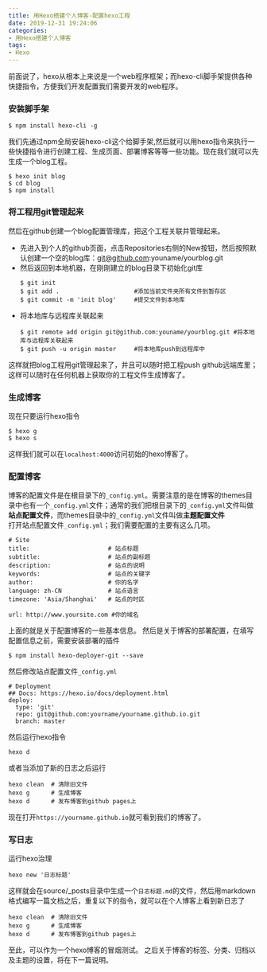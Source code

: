 ```yaml
---
title: 用Hexo搭建个人博客-配置hexo工程
date: 2019-12-31 19:24:06
categories:
- 用Hexo搭建个人博客
tags:
- Hexo
---
```

前面说了，hexo从根本上来说是一个web程序框架；而hexo-cli脚手架提供各种快捷指令，方便我们开发配置我们需要开发的web程序。

### 安装脚手架
```
$ npm install hexo-cli -g
```
我们先通过npm全局安装hexo-cli这个给脚手架,然后就可以用hexo指令来执行一些快捷指令进行创建工程、生成页面、部署博客等等一些功能。现在我们就可以先生成一个blog工程。
```
$ hexo init blog
$ cd blog
$ npm install
```
<!-- more -->
### 将工程用git管理起来
然后在github创建一个blog配置管理库，把这个工程关联并管理起来。  
* 先进入到个人的github页面，点击Repositories右侧的New按钮，然后按照默认创建一个空的blog库：git@github.com:youname/yourblog.git
* 然后返回到本地机器，在刚刚建立的blog目录下初始化git库
    ```
    $ git init
    $ git add .                     #添加当前文件夹所有文件到暂存区
    $ git commit -m 'init blog'     #提交文件到本地库
    ```
* 将本地库与远程库关联起来
    ```
    $ git remote add origin git@github.com:youname/yourblog.git #将本地库与远程库关联起来
    $ git push -u origin master     #将本地库push到远程库中
    ```
这样就把blog工程用git管理起来了，并且可以随时把工程push github远端库里；这样可以随时在任何机器上获取你的工程文件生成博客了。
### 生成博客
现在只要运行hexo指令
```
$ hexo g
$ hexo s
```
这样我们就可以在`localhost:4000`访问初始的hexo博客了。
### 配置博客
博客的配置文件是在根目录下的`_config.yml`。需要注意的是在博客的themes目录中也有一个`_config.yml`文件；通常的我们把根目录下的`_config.yml`文件叫做**站点配置文件**，而themes目录中的`_config.yml`文件叫做**主题配置文件**  
打开站点配置文件`_config.yml`；我们需要配置的主要有这么几项。
```
# Site
title:                      # 站点标题
subtitle:                   # 站点的副标题
description:                # 站点的说明
keywords:                   # 站点的关键字
author:                     # 你的名字
language: zh-CN             # 站点语言
timezone: 'Asia/Shanghai'   # 站点的时区

url: http://www.yoursite.com #你的域名
```
上面的就是关于配置博客的一些基本信息。
然后是关于博客的部署配置，在填写配置信息之前，需要安装部署的插件
```
$ npm install hexo-deployer-git --save
```
然后修改站点配置文件`_config.yml`
```
# Deployment
## Docs: https://hexo.io/docs/deployment.html
deploy:
  type: 'git'
  repo: git@github.com:yourname/yourname.github.io.git
  branch: master 
```
然后运行hexo指令
```
hexo d
```
或者当添加了新的日志之后运行
```
hexo clean  # 清除旧文件
hexo g      # 生成博客
hexo d      # 发布博客到github pages上
```
现在打开`https://yourname.github.io`就可看到我们的博客了。
### 写日志
运行hexo治理
```
hexo new '日志标题'
```
这样就会在source/_posts目录中生成一个`日志标题.md`的文件，然后用markdown格式编写一篇文档之后，重复以下的指令，就可以在个人博客上看到新日志了
```
hexo clean  # 清除旧文件
hexo g      # 生成博客
hexo d      # 发布博客到github pages上
```
至此，可以作为一个hexo博客的冒烟测试。
之后关于博客的标签、分类、归档以及主题的设置，将在下一篇说明。


